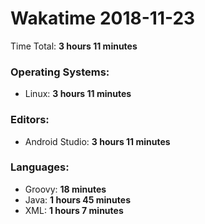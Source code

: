 # Wakatime 2018-11-23

Time Total: **3 hours 11 minutes**

### Operating Systems:
- Linux: **3 hours 11 minutes** 

### Editors:
- Android Studio: **3 hours 11 minutes** 

### Languages:
- Groovy: **18 minutes** 
- Java: **1 hours 45 minutes** 
- XML: **1 hours 7 minutes** 

